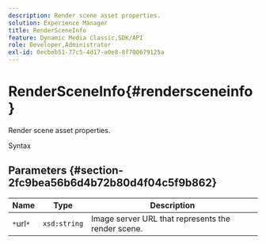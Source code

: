 ```yaml
---
description: Render scene asset properties.
solution: Experience Manager
title: RenderSceneInfo
feature: Dynamic Media Classic,SDK/API
role: Developer,Administrator
exl-id: 0ecbeb51-77c5-4d17-a0e8-8f700679125a
---
```

# RenderSceneInfo{#rendersceneinfo}

Render scene asset properties.

 Syntax 

## Parameters {#section-2fc9bea56b6d4b72b80d4f04c5f9b862}

|  Name  | Type  | Description  |
|---|---|---|
|  `*`url`*`  | `xsd:string`  | Image server URL that represents the render scene.  |
